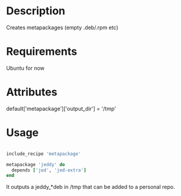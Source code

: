 Description
===========

Creates metapackages (empty .deb/.rpm etc)

Requirements
============

Ubuntu for now

Attributes
==========

default['metapackage']['output_dir'] = '/tmp'

Usage
=====

```ruby

include_recipe 'metapackage'

metapackage 'jeddy' do
  depends ['jed', 'jed-extra']
end
```

It outputs a jeddy_*deb in /tmp that can be added to a personal repo.


